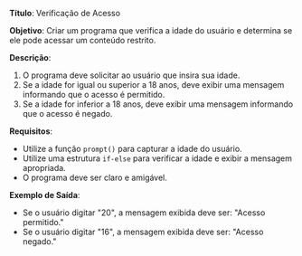 **Título**: Verificação de Acesso
 
**Objetivo**: Criar um programa que verifica a idade do usuário e determina se ele pode acessar um conteúdo restrito.
 
**Descrição**:
1. O programa deve solicitar ao usuário que insira sua idade.
2. Se a idade for igual ou superior a 18 anos, deve exibir uma mensagem informando que o acesso é permitido.
3. Se a idade for inferior a 18 anos, deve exibir uma mensagem informando que o acesso é negado.
 
**Requisitos**:
- Utilize a função `prompt()` para capturar a idade do usuário.
- Utilize uma estrutura `if-else` para verificar a idade e exibir a mensagem apropriada.
- O programa deve ser claro e amigável.
 
**Exemplo de Saída**:
- Se o usuário digitar "20", a mensagem exibida deve ser: "Acesso permitido."
- Se o usuário digitar "16", a mensagem exibida deve ser: "Acesso negado."